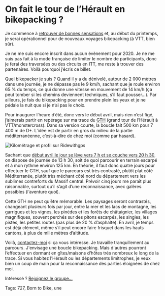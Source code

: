 # On fait le tour de l’Hérault en bikepacking ?

Je commence à [retrouver de bonnes sensations](https://tcrouzet.com/2019/08/28/un-auteur-se-fracture-le-femur-pour-faire-parler-de-lui/) et, au début du printemps, je serai opérationnel pour de nouveaux voyages bikepacking (à VTT, bien sûr).

Je ne me suis encore inscrit dans aucun évènement pour 2020. Je ne me suis pas fait à la mode française de limiter le nombre de participants, donc je ferai des traversées ou des circuits en ITT, me reste à trouver des partenaires. Voilà pourquoi j’écris ce billet.

Quel bikepacker je suis ? Quand il y a du dénivelé, autour de 2 000 mètres dans une journée, je ne dépasse pas le 9 km/h, sachant que je roule environ 65 % du temps, ce qui donne une vitesse en mouvement de 14 km/h (ça peut tomber si les chemins deviennent techniques, s’il faut pousser…). Par ailleurs, je fais du bikepacking pour en prendre plein les yeux et je ne pédale la nuit que si je n’ai pas le choix.

Pour inaugurer l’heure d’été, donc vers le début avril, mais rien n’est figé, j’aimerais partir en repérage sur ma trace du [GTH](https://drive.google.com/open?id=1glqm485m-Oo25P1jFNsgr6k7Z5-bl8AD&usp=sharing) (grand tour de l’Hérault à VTT/monstercross). Dans sa version courte, la boucle fait 500 km pour 7 400 m de D+. L’idée est de partir en gros du milieu de la partie méditerranéenne, c’est-à-dire de chez moi (comme par hasard).

![Kilométrage et profil sur Ridewithgps](https://tcrouzet.com/images_tc/2019/12/gth1.jpg)

Sachant que [début avril le jour se lève vers 7 h et se couche vers 20 h 30](https://www.sunrise-and-sunset.com/fr/sun/france/balaruc-les-bains/2020/avril), on dispose de journée de 13 h 30, soit de quoi parcourir en terrain escarpé et à mon rythme environ 125 km. En théorie, il faut donc quatre jours pour effectuer le GTH, sauf que le parcours est très contrasté, plutôt plat côté Méditerranée, plutôt très méchant côté nord du département vers les sublimes contreforts du Massif central. Prévoir cinq jours me paraît plus raisonnable, surtout qu’il s’agit d’une reconnaissance, avec galères possibles (l’aventure quoi).

Cette GTH ne peut qu’être mémorable. Les paysages seront contrastés, changeant plusieurs fois par jour, entre la mer et les lacs de montagne, les garrigues et les vignes, les pinèdes et les forêts de châtaignier, les villages magnifiques, souvent perchés sur des pitons escarpés, les singles, les pistes, les petites routes (pas plus de 20 % d’asphalte). En avril, je temps est déjà clément, même s’il peut encore faire frisquet dans les hauts cantons, à plus de mille mètres d’altitude.

Voilà, [contactez-moi](https://tcrouzet.com/mail/) si ça vous intéresse. Je travaille tranquillement au parcours. J'envisage une boucle bikepacking. Mais d'autres pourront l’effectuer en dormant en gîtes/maisons d’hôtes très nombreux le long de la trace. Si vous habitez l’Hérault ou les départements limitrophes, je veux bien un coup de main pour la reconnaissance des parties éloignées de chez moi.

Intéressé ? [Rejoignez le groupe…](https://www.facebook.com/groups/gth34/)

Tags: 727, Born to Bike, une